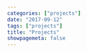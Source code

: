 ```yaml
---
categories: ["projects"]
date: "2017-09-12"
tags: ["projects"]
title: "Projects"
showpagemeta: false
---
```


